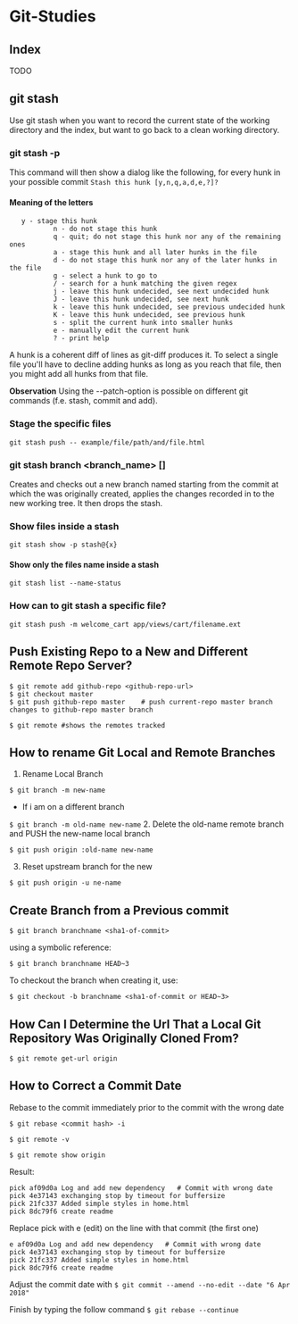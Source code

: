# Git-Studies

## Index
TODO

## git stash 
Use git stash when you want to record the current state of the working directory and the index, but want to go back to a clean working directory. 

### git stash -p 
This command will then show a dialog like the following, for every hunk in your possible commit
`Stash this hunk [y,n,q,a,d,e,?]?`

#### Meaning of the letters
```
   y - stage this hunk
           n - do not stage this hunk
           q - quit; do not stage this hunk nor any of the remaining ones
           a - stage this hunk and all later hunks in the file
           d - do not stage this hunk nor any of the later hunks in the file
           g - select a hunk to go to
           / - search for a hunk matching the given regex
           j - leave this hunk undecided, see next undecided hunk
           J - leave this hunk undecided, see next hunk
           k - leave this hunk undecided, see previous undecided hunk
           K - leave this hunk undecided, see previous hunk
           s - split the current hunk into smaller hunks
           e - manually edit the current hunk
           ? - print help
```

A hunk is a coherent diff of lines as git-diff produces it. To select a single file you'll have to decline adding hunks as long as you reach that file, then you might add all hunks from that file.

**Observation**
Using the --patch-option is possible on different git commands (f.e. stash, commit and add).

### Stage the specific files
`git stash push -- example/file/path/and/file.html`

### git stash branch <branch_name> [<stashnumber>]
Creates and checks out a new branch named <branchname> starting from the commit at which the <stash> was originally created, applies the changes recorded in <stash> to the new working tree. It then drops the stash. 
   
### Show files inside a stash
`git stash show -p stash@{x}`

#### Show only the files name inside a stash
`git stash list --name-status`

### How can to git stash a specific file?
`git stash push -m welcome_cart app/views/cart/filename.ext`

## Push Existing Repo to a New and Different Remote Repo Server?

```
$ git remote add github-repo <github-repo-url>
$ git checkout master
$ git push github-repo master    # push current-repo master branch changes to github-repo master branch

$ git remote #shows the remotes tracked
```

## How to rename Git Local and Remote Branches

1. Rename Local Branch

`$ git branch -m new-name`

   * If i am on a different branch
   
   `$ git branch -m old-name new-name`
2. Delete the old-name remote branch and PUSH the new-name local branch

`$ git push origin :old-name new-name`

3. Reset upstream branch for the new

`$ git push origin -u ne-name`


## Create Branch from a Previous commit

`$ git branch branchname <sha1-of-commit>`

using a symbolic reference:

`$ git branch branchname HEAD~3`

To checkout the branch when creating it, use:

`$ git checkout -b branchname <sha1-of-commit or HEAD~3>`

## How Can I Determine the Url That a Local Git Repository Was Originally Cloned From?
`$ git remote get-url origin`

## How to Correct a Commit Date
Rebase to the commit immediately prior to the commit with the wrong date

`$ git rebase <commit hash> -i`

`$ git remote -v`

`$ git remote show origin`
   
Result:
```
pick af09d0a Log and add new dependency   # Commit with wrong date
pick 4e37143 exchanging stop by timeout for buffersize                                                                                   pick 21fc337 Added simple styles in home.html                                                                                           pick 8dc79f6 create readme             
```

Replace pick with e (edit) on the line with that commit (the first one)
```
e af09d0a Log and add new dependency   # Commit with wrong date
pick 4e37143 exchanging stop by timeout for buffersize                                                                                   pick 21fc337 Added simple styles in home.html                                                                                           pick 8dc79f6 create readme             
```

Adjust the commit date with 
`$ git commit --amend --no-edit --date "6 Apr 2018"`

Finish by typing the follow command
`$ git rebase --continue`
